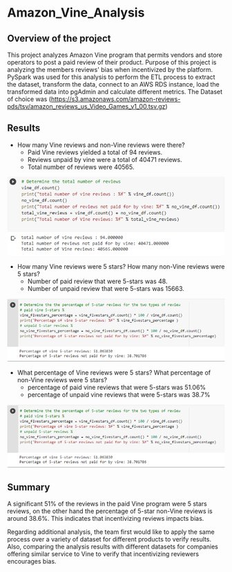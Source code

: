 # Amazon_Vine_Analysis
## Overview of the project

This project analyzes Amazon Vine program that permits vendors and store operators to post a paid review of their product. Purpose of this project is analyzing the members reviews' bias when incentivized by the platform.
PySpark was used for this analysis to perform the ETL process to extract the dataset, transform the data, connect to an AWS RDS instance, load the transformed data into pgAdmin and calculate different metrics.
The Dataset of choice was (https://s3.amazonaws.com/amazon-reviews-pds/tsv/amazon_reviews_us_Video_Games_v1_00.tsv.gz)

## Results

- How many Vine reviews and non-Vine reviews were there?
  - Paid Vine reviews yielded a total of 94 reviews.
  - Reviews unpaid by vine were a total of 40471 reviews.
  - Total number of reviews were 40565.
  
![Number of Reviews](https://github.com/A-Mossa/Amazon_Vine_Analysis/blob/main/Imgs/number%20of%20reviews.png)

- How many Vine reviews were 5 stars? How many non-Vine reviews were 5 stars?
  - Number of paid review that were 5-stars was 48.
  - Number of unpaid review that were 5-stars was 15663.

![Number of 5-stars Reviews](https://github.com/A-Mossa/Amazon_Vine_Analysis/blob/main/Imgs/5star%20percent.png)

- What percentage of Vine reviews were 5 stars? What percentage of non-Vine reviews were 5 stars?
  - percentage of paid vine reviews that were 5-stars was 51.06%
  - percentage of unpaid vine reviews that were 5-stars was 38.7%

![percent of 5-stars Reviews](https://github.com/A-Mossa/Amazon_Vine_Analysis/blob/main/Imgs/5star%20percent.png)

## Summary

A significant 51% of the reviews in the paid Vine program were 5 stars reviews, on the other hand the percentage of 5-star non-Vine reviews is around 38.6%. This indicates that incentivizing reviews impacts bias.

Regarding additional analysis, the team first would like to apply the same process over a variety of dataset for different products to verify results.
Also, comparing the analysis results with different datasets for companies offering similar service to Vine to verify that incentivizing reviewers encourages bias.
